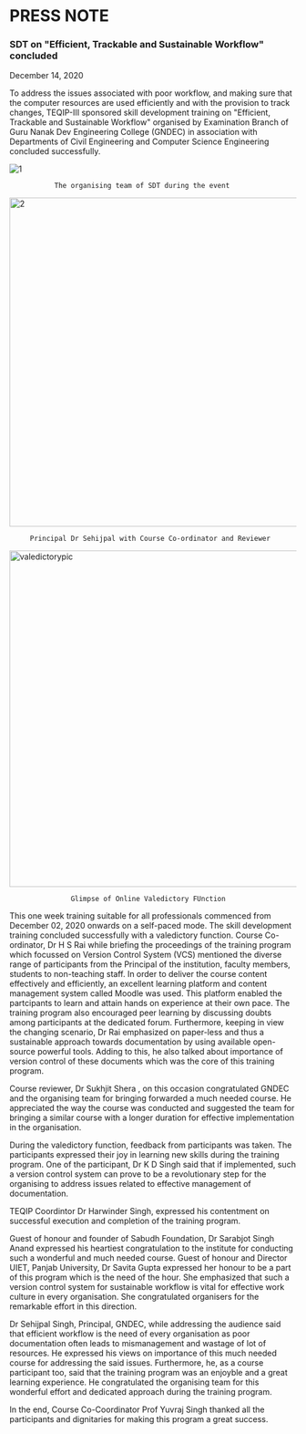 # PRESS NOTE

### SDT on "Efficient, Trackable and Sustainable Workflow" concluded

December 14, 2020

To address the issues associated with poor workflow, and making 
sure that the computer resources are used efficiently and with the provision to 
track changes, TEQIP-III sponsored skill development training on "Efficient, 
Trackable and Sustainable Workflow" organised by Examination 
Branch of Guru Nanak Dev Engineering College (GNDEC) in association with
Departments of Civil Engineering and Computer Science Engineering concluded successfully.

![1](https://yuvrajsingh2304.github.io/dbq/PressNote/Picture/4.jpg) 

               The organising team of SDT during the event

<img title="" src="https://yuvrajsingh2304.github.io/dbq/PressNote/Picture/1.jpeg" alt="2" width="577">

         Principal Dr Sehijpal with Course Co-ordinator and Reviewer

<img src="https://github.com/yuvrajsingh2304/dbq/blob/main/PressNote/Picture/5.jpg" title="" alt="valedictorypic" width="590">

                   Glimpse of Online Valedictory FUnction

This one week training suitable for all professionals commenced from December 02, 2020 onwards on a self-paced mode. 
The skill development training concluded successfully with a valedictory function. Course Co-ordinator, Dr H S Rai while
briefing the proceedings of the training program which focussed on Version Control System (VCS) mentioned the diverse range
of participants from the Principal of the institution, faculty members, students to non-teaching staff. In order to deliver
the course content effectively and efficiently, an excellent learning platform and content management system called Moodle was
used. This platform enabled the partcipants to learn and attain hands on experience at their own pace. The training program also
encouraged peer learning by discussing doubts among participants at the dedicated forum. Furthermore, keeping in view the 
changing scenario, Dr Rai emphasized on paper-less and thus a sustainable approach towards documentation by using available 
open-source powerful tools. Adding to this, he also talked about importance of version control of these documents which was 
the core of this training program.

Course reviewer, Dr Sukhjit Shera , on this occasion congratulated GNDEC and the organising team for bringing forwarded a much needed course. He appreciated the way the course was conducted and suggested the team for bringing a similar course with a longer duration for effective implementation in the organisation. 

During the valedictory function, feedback from participants was taken. The participants expressed their joy in learning new skills during the training program. One of the participant, Dr K D Singh said that if implemented, such a version control system can prove to be a revolutionary step for the organising to address issues related to effective management of documentation.

TEQIP Coordintor Dr Harwinder Singh, expressed his contentment on successful execution and completion of the training program.

Guest of honour and founder of Sabudh Foundation, Dr Sarabjot Singh Anand expressed his heartiest congratulation to the institute for conducting such a wonderful and much needed course. Guest of honour and Director UIET, Panjab University, Dr Savita Gupta expressed her honour to be a part of this program which is the need of the hour.  She emphasized that such a version control system for sustainable workflow is vital for effective work culture in every organisation. She congratulated organisers for the remarkable effort in this direction.

Dr Sehijpal Singh, Principal, GNDEC, while addressing the audience said that efficient workflow is the need of every organisation as poor documentation often leads to mismanagement and wastage of lot of resources. He expressed his views on importance of this much needed course for addressing the said issues. Furthermore, he, as a course participant too, said that the training program was an enjoyble and a great learning experience. He congratulated the organising team for this wonderful effort and dedicated approach during the training program. 

In the end, Course Co-Coordinator Prof Yuvraj Singh thanked all the participants and dignitaries  for making this program a great success.
